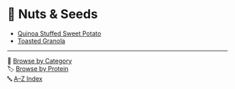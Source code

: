 # 🌰 Nuts & Seeds

- [Quinoa Stuffed Sweet Potato](../recipes/quinoa_stuffed_sweet_potato.md)
- [Toasted Granola](../recipes/toasted_granola.md)

---

📁 [Browse by Category](../indexes/categories.md)  
🏷️ [Browse by Protein](../indexes/proteins.md)  
🔤 [A–Z Index](../indexes/alphabet.md)